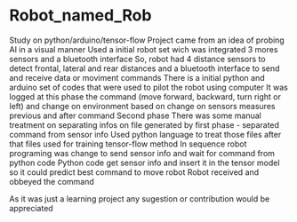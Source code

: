 # Robot_named_Rob
Study on python/arduino/tensor-flow
Project came from an idea of probing AI in a visual manner
Used a initial robot set wich was integrated 3 mores sensors and a bluetooth interface
So, robot had 4 distance sensors to detect frontal, lateral and rear distances and a bluetooth interface to send and receive data or moviment commands
There is a initial python and arduino set of codes that were used to pilot the robot using computer
It was logged at this phase the command (move forward, backward, turn right or left) and change on environment based on change on sensors measures previous and after command
Second phase
There was some manual treatment on separating infos on file generated by first phase - separated command from sensor info
Used python language to treat those files
after that files used for training tensor-flow method
In sequence robot programing was change to send sensor info and wait for command from python code
Python code get sensor info and insert it in the tensor model so it could predict best command to move robot
Robot received and obbeyed the command

As it was just a learning project any sugestion or contribution would be appreciated 
